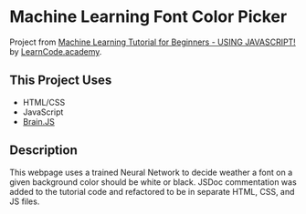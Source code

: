 # Machine Learning Font Color Picker
Project from [Machine Learning Tutorial for Beginners - USING JAVASCRIPT!](https://youtu.be/9Hz3P1VgLz4) by [LearnCode.academy](https://www.youtube.com/channel/UCVTlvUkGslCV_h-nSAId8Sw).

## This Project Uses
- HTML/CSS
- JavaScript
- [Brain.JS](https://github.com/BrainJS/brain.js)

## Description
This webpage uses a trained Neural Network to decide weather a font on a given background color should be white or black.
JSDoc commentation was added to the tutorial code and refactored to be in separate HTML, CSS, and JS files.
